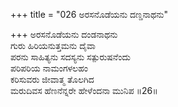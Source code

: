 +++
title = "026 ಅರಸನೊಡೆಯನು ದಣ್ಡನಾಥನು"

+++
ಅರಸನೊಡೆಯನು ದಂಡನಾಥನು   
ಗುರು ಹಿರಿಯನುತ್ತಮನು ದೈವಾ   
ಪರನು ಸಾಹಿತ್ಯನು ಸದಸ್ಯನು ಸತ್ಪುರುಷನೆಂದು   
ಪರಿಪರಿಯ ನಾಮಂಗಳಲಹಂ   
ಕರಿಸುವರು ಜೀವಾತ್ಮ ತೊಲಗಿದ   
ಮರುದಿವಸ ಹೆಣನೆನ್ನರೇ ಹೇಳೆಂದನಾ ಮುನಿಪ   ॥26॥